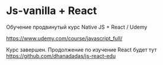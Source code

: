# Js-vanilla + React

Обучение продвинутый курс Native JS + React / Udemy

https://www.udemy.com/course/javascript_full/

Курс завершен. Продолжение по изучение React будет тут https://github.com/dhanadadas/js-react-edu
